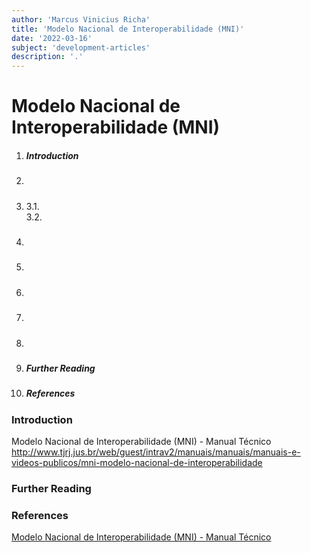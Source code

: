 ```yaml
---
author: 'Marcus Vinicius Richa'
title: 'Modelo Nacional de Interoperabilidade (MNI)'
date: '2022-03-16'
subject: 'development-articles'
description: '.'
---
```


# Modelo Nacional de Interoperabilidade (MNI)

1. ##### Introduction  
2. ##### 
3. ##### 
	3.1.	
	3.2.
4. ##### 
5. ##### 
6. ##### 
7. #####  
8. ##### 
9. ##### Further Reading
10. ##### References

### Introduction
 











Modelo Nacional de Interoperabilidade (MNI) - Manual Técnico http://www.tjrj.jus.br/web/guest/intrav2/manuais/manuais/manuais-e-videos-publicos/mni-modelo-nacional-de-interoperabilidade


### Further Reading

[]()

### References

[Modelo Nacional de Interoperabilidade (MNI) - Manual Técnico](http://www.tjrj.jus.br/web/guest/intrav2/manuais/manuais/manuais-e-videos-publicos/mni-modelo-nacional-de-interoperabilidade)

[]()

